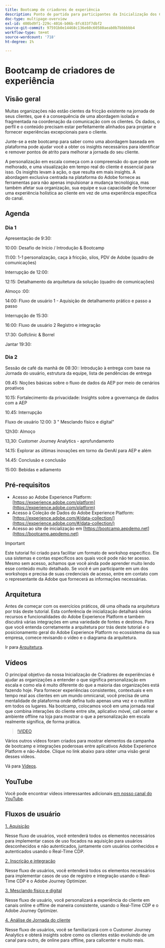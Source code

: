```yaml
---
title: Bootcamp de criadores de experiência
description: Ponto de partida para participantes da Inicialização dos Criadores de experiências
doc-type: multipage-overview
exl-id: 400bd9f1-229c-4016-b06b-8fc033f7dbf2
source-git-commit: 97591b0e14468c136e60c60580aeab0b7bbbbbb4
workflow-type: tm+mt
source-wordcount: '718'
ht-degree: 1%

---
```


# Bootcamp de criadores de experiência

## Visão geral

Muitas organizações não estão cientes da fricção existente na jornada de seus clientes, que é a consequência de uma abordagem isolada e fragmentada na coordenação da comunicação com os clientes. Os dados, o perfil e o conteúdo precisam estar perfeitamente alinhados para projetar e fornecer experiências excepcionais para o cliente.

Junte-se a este bootcamp para saber como uma abordagem baseada em plataforma pode ajudar você a obter os insights necessários para identificar e remover pontos de atrito para melhorar a jornada do seu cliente.

A personalização em escala começa com a compreensão do que pode ser melhorado, e uma visualização em tempo real do cliente é essencial para isso. Os insights levam à ação, o que resulta em mais insights. A abordagem exclusiva centrada na plataforma do Adobe fornece as ferramentas para não apenas impulsionar a mudança tecnológica, mas também afetar sua organização, sua equipe e sua capacidade de fornecer uma experiência holística ao cliente em vez de uma experiência específica do canal.

## Agenda

### Dia 1

Apresentação de 9:30:

10:00: Desafio de Início / Introdução &amp; Bootcamp

11:00: 1-1 personalização, caça à fricção, silos, PDV de Adobe (quadro de comunicações)

Interrupção de 12:00:

12:15: Detalhamento da arquitetura da solução (quadro de comunicações)

Almoço :00:

14:00: Fluxo de usuário 1 - Aquisição de detalhamento prático e passo a passo

Interrupção de 15:30:

16:00: Fluxo de usuário 2 Registro e integração

17:30: Golfclinic &amp; Borrel

Jantar 19:30:

### Dia 2

Sessão de café da manhã de 08:30:: Introdução à entrega com base na Jornada do usuário, estrutura da equipe, lista de pendências de entrega

09.45: Noções básicas sobre o fluxo de dados da AEP por meio de cenários proativos

10.15: Fortalecimento da privacidade: Insights sobre a governança de dados com a AEP

10.45: Interrupção

Fluxo de usuário 12:00: 3 &quot; Mesclando físico e digital&quot;

12h30: Almoço

13,30: Customer Journey Analytics - aprofundamento

14.15: Explorar as últimas inovações em torno da GenAI para AEP e além

14.45: Conclusão e conclusão

15:00: Bebidas e adiamento


## Pré-requisitos

- Acesso ao Adobe Experience Platform: [https://experience.adobe.com/platform](https://experience.adobe.com/platform)
- Acesso à Coleção de Dados do Adobe Experience Platform: [https://experience.adobe.com/#/data-collection/](https://experience.adobe.com/#/data-collection/)
- Acesso ao site de inicialização em [https://bootcamp.aepdemo.net](https://bootcamp.aepdemo.net)

>[!IMPORTANT]
>
>Este tutorial foi criado para facilitar um formato de workshop específico. Ele usa sistemas e contas específicos aos quais você pode não ter acesso. Mesmo sem acesso, achamos que você ainda pode aprender muito lendo esse conteúdo muito detalhado. Se você é um participante em um dos workshops e precisa de suas credenciais de acesso, entre em contato com o representante da Adobe que fornecerá as informações necessárias.

## Arquitetura

Antes de começar com os exercícios práticos, dê uma olhada na arquitetura por trás deste tutorial. Esta conferência de inicialização detalhará vários recursos e funcionalidades do Adobe Experience Platform e também discutirá várias integrações em uma variedade de fontes e destinos. Para que você entenda corretamente a arquitetura por trás deste tutorial e o posicionamento geral do Adobe Experience Platform no ecossistema da sua empresa, comece revisando o vídeo e o diagrama da arquitetura.

Ir para [Arquitetura](https://experienceleague.adobe.com/docs/platform-learn/comprehensive-technical-tutorial-v22/architecture.html?lang=pt-BR).

## Vídeos

O principal objetivo da nossa Inicialização de Criadores de experiências é ajudar as organizações a entender o que significa personalização em escala e como ela é muito diferente do que a maioria das organizações está fazendo hoje. Para fornecer experiências consistentes, contextuais e em tempo real aos clientes em um mundo omnicanal, você precisa de uma mentalidade de plataforma onde defina tudo apenas uma vez e o reutilize em todos os lugares. Na bootcamp, colocamos você em uma jornada real que combina interações do cliente entre site, aplicativo móvel, call center e ambiente offline na loja para mostrar o que a personalização em escala realmente significa, de forma prática.

>[!VIDEO](https://video.tv.adobe.com/v/345446?quality=12&enable=on)

Vários outros vídeos foram criados para mostrar elementos da campanha de bootcamp e integrações poderosas entre aplicativos Adobe Experience Platform e não-Adobe. Clique no link abaixo para obter uma visão geral desses vídeos.

Vá para [Vídeos](https://experienceleague.adobe.com/docs/platform-learn/comprehensive-technical-tutorial-v22/videos.html?lang=pt-BR).

## YouTube

Você pode encontrar vídeos interessantes adicionais [em nosso canal do YouTube](https://www.youtube.com/channel/UCUKG2dkZ9pYuZUPebQ21jUw).

## Fluxos de usuário

[1. Aquisição ](./uc/uc1/uc1.md)

Nesse fluxo de usuários, você entenderá todos os elementos necessários para implementar casos de uso focados na aquisição para usuários desconhecidos e não autenticados, juntamente com usuários conhecidos e autenticados usando o Real-Time CDP.

[2. Inscrição e integração](./uc/uc2/uc2.md)

Nesse fluxo de usuários, você entenderá todos os elementos necessários para implementar casos de uso de registro e integração usando o Real-Time CDP e o Adobe Journey Optimizer.

[3. Mesclando físico e digital](./uc/uc3/uc3.md)

Nesse fluxo de usuário, você personalizará a experiência do cliente em canais online e offline de maneira consistente, usando o Real-Time CDP e o Adobe Journey Optimizer.

[4. Análise de Jornada do cliente](./uc/uc4/uc4.md)

Nesse fluxo de usuários, você se familiarizará com o Customer Journey Analytics e obterá insights sobre como os clientes estão evoluindo de um canal para outro, de online para offline, para callcenter e muito mais.

